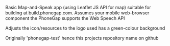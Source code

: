 

Basic Map-and-Speak app (using Leaflet JS API for map) suitable
for building at build.phonegap.com.  Assumes your mobile web-browser
component the PhoneGap supports the Web Speech API 

Adjusts the icon/resources to the logo used has a green-colour background

Originally 'phonegap-test' hence this projects repository name on github


